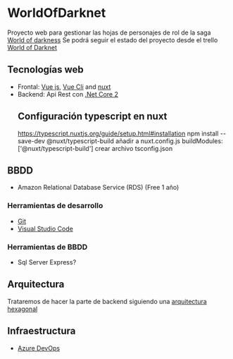 # WorldOfDarknet
Proyecto web para gestionar las hojas de personajes de rol de la saga [World of darkness](https://www.worldofdarkness.com/)
Se podrá seguir el estado del proyecto desde el trello [World of Darknet](https://trello.com/b/iSr7C0xP/world-of-darknet)

## Tecnologías web
- Frontal: [Vue js](https://vuejs.org/), [Vue Cli](https://cli.vuejs.org/) and [nuxt](https://nuxtjs.org/)
- Backend: Api Rest con [.Net Core 2](https://www.microsoft.com/net/download)
    ## Configuración typescript en nuxt
    https://typescript.nuxtjs.org/guide/setup.html#installation
    npm install --save-dev @nuxt/typescript-build
    añadir a nuxt.config.js buildModules: ['@nuxt/typescript-build']
    crear archivo tsconfig.json

## BBDD
- Amazon Relational Database Service (RDS) (Free 1 año)

### Herramientas de desarrollo
- [Git](https://git-scm.com/)
- [Visual Studio Code](https://code.visualstudio.com/)

### Herramientas de BBDD
- Sql Server Express?

## Arquitectura
Trataremos de hacer la parte de backend siguiendo una [arquitectura hexagonal](https://codely.tv/blog/screencasts/arquitectura-hexagonal-ddd/)

## Infraestructura
- [Azure DevOps](https://visualstudio.microsoft.com/es/team-services/)



